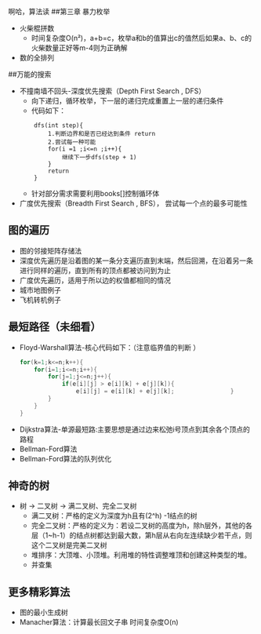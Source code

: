 啊哈，算法读
##第三章 暴力枚举
* 火柴棍拼数
	- 时间复杂度O(n²)，a+b=c，枚举a和b的值算出c的值然后如果a、b、c的火柴数量正好等m-4则为正确解
* 数的全排列

##万能的搜索
* 不撞南墙不回头-深度优先搜索（Depth First Search , DFS）
	- 向下递归，循环枚举，下一层的递归完成重置上一层的递归条件
	- 代码如下：
	``` 
		dfs(int step){
			1.判断边界和是否已经达到条件 return
			2.尝试每一种可能 
			for(i =1 ;i<=n ;i++){
				继续下一步dfs(step + 1)
			}
			return
		}
	```
	- 针对部分需求需要利用books[]控制循环体
* 广度优先搜索（Breadth First Search , BFS）， 尝试每一个点的最多可能性

## 图的遍历
* 图的邻接矩阵存储法 
* 深度优先遍历是沿着图的某一条分支遍历直到末端，然后回溯，在沿着另一条进行同样的遍历，直到所有的顶点都被访问到为止
* 广度优先遍历，适用于所以边的权值都相同的情况
* 城市地图例子
* 飞机转机例子

## 最短路径（未细看）
* Floyd-Warshall算法-核心代码如下：（注意临界值的判断                                                                                                                                                                                                                                                                                                                                                                                                                                           ）
	``` c
	for(k=1;k<=n;k++){
		for(i=1;i<=n;i++){
			for(j=1;j<=n;j++){
				if(e[i][j] > e[i][k] + e[j][k]){
					e[i][j] = e[i][k] + e[j][k];				}
			}
		}
	}
	```
* Dijkstra算法-单源最短路:主要思想是通过边来松弛i号顶点到其余各个顶点的路程
* Bellman-Ford算法
* Bellman-Ford算法的队列优化

## 神奇的树
* 树 -> 二叉树 -> 满二叉树、完全二叉树
	* 满二叉树：严格的定义为深度为h且有(2^h) -1结点的树
	* 完全二叉树：严格的定义为：若设二叉树的高度为h，除h层外，其他的各层（1~h-1）的结点树都达到最大数，第h层从右向左连续缺少若干点，则这个二叉树是完美二叉树
	* 堆排序：大顶堆、小顶堆。利用堆的特性调整堆顶和创建这种类型的堆。
	* 并查集

## 更多精彩算法

* 图的最小生成树 
* Manacher算法：计算最长回文子串 时间复杂度O(n)                                                                         